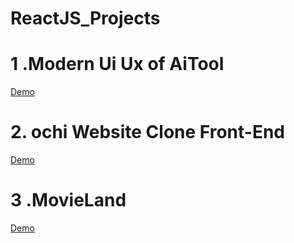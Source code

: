 # ReactJS_Projects
# 1 .Modern Ui Ux of AiTool
<a href="https://modern-ui-ux-of-aitool.vercel.app/">Demo</a>
# 2. ochi Website Clone Front-End 
<a href="https://ochi-clone-using-react.vercel.app/">Demo</a>
# 3 .MovieLand
<a href="https://movie-land-five-khaki.vercel.app/">Demo</a>
